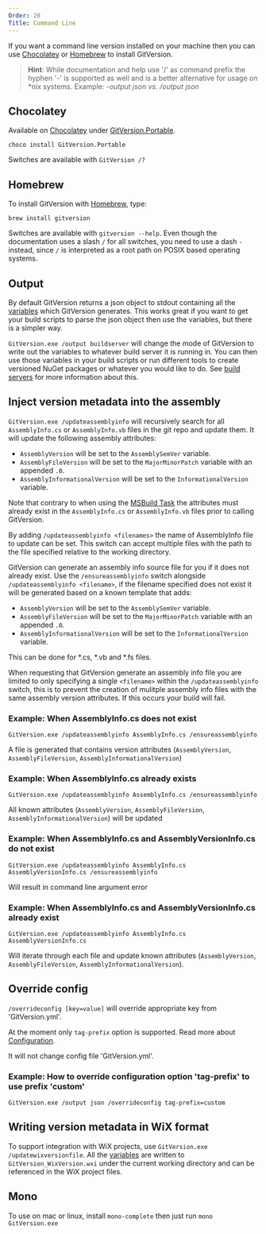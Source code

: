 ```yaml
---
Order: 20
Title: Command Line
---
```


If you want a command line version installed on your machine then you can use
[Chocolatey](http://chocolatey.org) or [Homebrew](https://brew.sh/) to install
GitVersion.

> **Hint**: While documentation and help use '/' as command prefix the hyphen '-'
is supported as well and is a better alternative for usage on \*nix systems.
Example: *-output json vs. /output json*

## Chocolatey

Available on [Chocolatey](http://chocolatey.org) under [GitVersion.Portable](http://chocolatey.org/packages/GitVersion.Portable).

```shell
choco install GitVersion.Portable
```

Switches are available with `GitVersion /?`

## Homebrew

To install GitVersion with [Homebrew](https://brew.sh/), type:

```shell
brew install gitversion
```

Switches are available with `gitversion --help`. Even though the documentation
uses a slash `/` for all switches, you need to use a dash `-` instead, since `/`
is interpreted as a root path on POSIX based operating systems.

## Output

By default GitVersion returns a json object to stdout containing all the
[variables](../more-info/variables.md) which GitVersion generates. This works
great if you want to get your build scripts to parse the json object then use
the variables, but there is a simpler way.

`GitVersion.exe /output buildserver` will change the mode of GitVersion to write
out the variables to whatever build server it is running in. You can then use
those variables in your build scripts or run different tools to create versioned
NuGet packages or whatever you would like to do. See [build servers](../build-server-support/build-server-support.md)
for more information about this.

## Inject version metadata into the assembly

`GitVersion.exe /updateassemblyinfo` will recursively search for all
`AssemblyInfo.cs` or `AssemblyInfo.vb` files in the git repo and update them.
It will update the following assembly attributes:

* `AssemblyVersion` will be set to the `AssemblySemVer` variable.
* `AssemblyFileVersion` will be set to the `MajorMinorPatch` variable with an
appended `.0`.
* `AssemblyInformationalVersion` will be set to the `InformationalVersion`
variable.

Note that contrary to when using the [MSBuild Task](msbuild-task.md) the
attributes must already exist in the `AssemblyInfo.cs` or `AssemblyInfo.vb`
files prior to calling GitVersion.

By adding `/updateassemblyinfo <filenames>` the name of AssemblyInfo file to
update can be set.  This switch can accept multiple files with the path to the
file specified relative to the working directory.

GitVersion can generate an assembly info source file for you if it does not
already exist.  Use the `/ensureassemblyinfo` switch alongside
`/updateassemblyinfo <filename>`, if the filename specified does not exist it
will be generated based on a known template that adds:

* `AssemblyVersion` will be set to the `AssemblySemVer` variable.
* `AssemblyFileVersion` will be set to the `MajorMinorPatch` variable with an
appended `.0`.
* `AssemblyInformationalVersion` will be set to the `InformationalVersion`
variable.

This can be done for *.cs, *.vb and *.fs files.

When requesting that GitVersion generate an assembly info file you are limited
to only specifying a single `<filename>` within the `/updateassemblyinfo`
switch, this is to prevent the creation of mulitple assembly info files with the
same assembly version attributes.  If this occurs your build will fail.

### Example: When AssemblyInfo.cs does not exist

`GitVersion.exe /updateassemblyinfo AssemblyInfo.cs /ensureassemblyinfo`

A file is generated that contains version attributes (`AssemblyVersion`,
`AssemblyFileVersion`, `AssemblyInformationalVersion`)

### Example: When AssemblyInfo.cs already exists

`GitVersion.exe /updateassemblyinfo AssemblyInfo.cs /ensureassemblyinfo`

All known attributes (`AssemblyVersion`, `AssemblyFileVersion`,
`AssemblyInformationalVersion`) will be updated

### Example: When AssemblyInfo.cs and AssemblyVersionInfo.cs do not exist

`GitVersion.exe /updateassemblyinfo AssemblyInfo.cs AssemblyVersionInfo.cs /ensureassemblyinfo`

Will result in command line argument error

### Example: When AssemblyInfo.cs and AssemblyVersionInfo.cs already exist

`GitVersion.exe /updateassemblyinfo AssemblyInfo.cs AssemblyVersionInfo.cs`

Will iterate through each file and update known attributes (`AssemblyVersion`,
`AssemblyFileVersion`, `AssemblyInformationalVersion`).

## Override config

`/overrideconfig [key=value]` will override appropriate key from 'GitVersion.yml'.

At the moment only `tag-prefix` option is supported. Read more about [Configuration](/configuration/).

It will not change config file 'GitVersion.yml'.

### Example: How to override configuration option 'tag-prefix' to use prefix 'custom'

`GitVersion.exe /output json /overrideconfig tag-prefix=custom`

## Writing version metadata in WiX format

To support integration with WiX projects, use `GitVersion.exe /updatewixversionfile`.
All the [variables](../more-info/variables.md) are written to
`GitVersion_WixVersion.wxi` under the current working directory and can be
referenced in the WiX project files.

## Mono

To use on mac or linux, install `mono-complete` then just run `mono GitVersion.exe`
